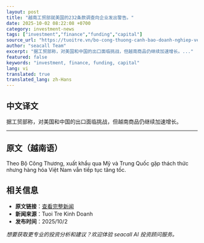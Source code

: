 ```yaml
---
layout: post
title: "越南工贸部就美国的232条款调查向企业发出警告。"
date: 2025-10-02 08:22:08 +0700
category: investment-news
tags: ["investment","finance","funding","capital"]
source_url: "https://tuoitre.vn/bo-cong-thuong-canh-bao-doanh-nghiep-ve-cuoc-dieu-tra-muc-232-tu-my-20251002113631456.htm"
author: "seacall Team"
excerpt: "据工贸部称，对美国和中国的出口面临挑战，但越南商品仍继续加速增长。..."
featured: false
keywords: "investment, finance, funding, capital"
lang: vi
translated: true
translated_lang: zh-Hans
---
```


## 中文译文

据工贸部称，对美国和中国的出口面临挑战，但越南商品仍继续加速增长。

---

## 原文（越南语）

Theo Bộ Công Thương, xuất khẩu qua Mỹ và Trung Quốc gặp thách thức nhưng hàng hóa Việt Nam vẫn tiếp tục tăng tốc.

## 相关信息

- **原文链接**：[查看完整新闻](https://tuoitre.vn/bo-cong-thuong-canh-bao-doanh-nghiep-ve-cuoc-dieu-tra-muc-232-tu-my-20251002113631456.htm)
- **新闻来源**：Tuoi Tre Kinh Doanh
- **发布时间**：2025/10/2

*想要获取更专业的投资分析和建议？欢迎体验 seacall AI 投资顾问服务。*